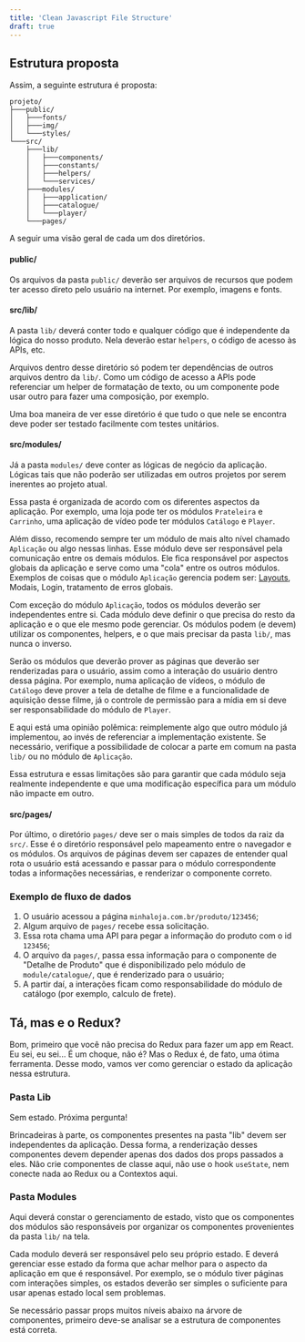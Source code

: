 ```yaml
---
title: 'Clean Javascript File Structure'
draft: true
---
```


## Estrutura proposta

Assim, a seguinte estrutura é proposta:

```
projeto/
├───public/
│   ├───fonts/
│   ├───img/
│   └───styles/
└───src/
    ├───lib/
    │   ├───components/
    │   ├───constants/
    │   ├───helpers/
    │   └───services/
    ├───modules/
    │   ├───application/
    │   ├───catalogue/
    │   └───player/
    └───pages/
```

A seguir uma visão geral de cada um dos diretórios.

#### public/

Os arquivos da pasta `public/` deverão ser arquivos de recursos que podem ter
acesso direto pelo usuário na internet. Por exemplo, imagens e fonts.

#### src/lib/

A pasta `lib/` deverá conter todo e qualquer código que é independente da lógica
do nosso produto. Nela deverão estar `helpers`, o código de acesso às APIs, etc.

Arquivos dentro desse diretório só podem ter dependências de outros arquivos
dentro da `lib/`. Como um código de acesso a APIs pode referenciar um helper de
formatação de texto, ou um componente pode usar outro para fazer uma composição,
por exemplo.

Uma boa maneira de ver esse diretório é que tudo o que nele se encontra deve
poder ser testado facilmente com testes unitários.

#### src/modules/

Já a pasta `modules/` deve conter as lógicas de negócio da aplicação. Lógicas
tais que não poderão ser utilizadas em outros projetos por serem inerentes ao
projeto atual.

Essa pasta é organizada de acordo com os diferentes aspectos da aplicação. Por
exemplo, uma loja pode ter os módulos `Prateleira` e `Carrinho`, uma aplicação
de vídeo pode ter módulos `Catálogo` e `Player`.

Além disso, recomendo sempre ter um módulo de mais alto nível chamado
`Aplicação` ou algo nessas linhas. Esse módulo deve ser responsável pela
comunicação entre os demais módulos. Ele fica responsável por aspectos globais
da aplicação e serve como uma "cola" entre os outros módulos. Exemplos de coisas
que o módulo `Aplicação` gerencia podem ser: [Layouts][google01], Modais, Login,
tratamento de erros globais.

Com exceção do módulo `Aplicação`, todos os módulos deverão ser independentes
entre si. Cada módulo deve definir o que precisa do resto da aplicação e o que
ele mesmo pode gerenciar. Os módulos podem (e devem) utilizar os componentes,
helpers, e o que mais precisar da pasta `lib/`, mas nunca o inverso.

Serão os módulos que deverão prover as páginas que deverão ser renderizadas para
o usuário, assim como a interação do usuário dentro dessa página. Por exemplo,
numa aplicação de vídeos, o módulo de `Catálogo` deve prover a tela de detalhe
de filme e a funcionalidade de aquisição desse filme, já o controle de permissão
para a mídia em si deve ser responsabilidade do módulo de `Player`.

E aqui está uma opinião polêmica: reimplemente algo que outro módulo já
implementou, ao invés de referenciar a implementação existente. Se necessário,
verifique a possibilidade de colocar a parte em comum na pasta `lib/` ou no
módulo de `Aplicação`.

Essa estrutura e essas limitações são para garantir que cada módulo seja
realmente independente e que uma modificação específica para um módulo não
impacte em outro.

#### src/pages/

Por último, o diretório `pages/` deve ser o mais simples de todos da raiz da
`src/`. Esse é o diretório responsável pelo mapeamento entre o navegador e os
módulos. Os arquivos de páginas devem ser capazes de entender qual rota o
usuário está acessando e passar para o módulo correspondente todas a informações
necessárias, e renderizar o componente correto.

### Exemplo de fluxo de dados

1. O usuário acessou a página `minhaloja.com.br/produto/123456`;
2. Algum arquivo de `pages/` recebe essa solicitação.
3. Essa rota chama uma API para pegar a informação do produto com o id `123456`;
4. O arquivo da `pages/`, passa essa informação para o componente de "Detalhe de
   Produto" que é disponibilizado pelo módulo de `module/catalogue/`, que é
   renderizado para o usuário;
5. A partir daí, a interações ficam como responsabilidade do módulo de catálogo
   (por exemplo, calculo de frete).

## Tá, mas e o Redux?

Bom, primeiro que você não precisa do Redux para fazer um app em React. Eu sei,
eu sei... É um choque, não é? Mas o Redux é, de fato, uma ótima ferramenta.
Desse modo, vamos ver como gerenciar o estado da aplicação nessa estrutura.

### Pasta Lib

Sem estado. Próxima pergunta!

Brincadeiras à parte, os componentes presentes na pasta "lib" devem ser
independentes da aplicação. Dessa forma, a renderização desses componentes devem
depender apenas dos dados dos props passados a eles. Não crie componentes de
classe aqui, não use o hook `useState`, nem conecte nada ao Redux ou a Contextos
aqui.

### Pasta Modules

Aqui deverá constar o gerenciamento de estado, visto que os componentes dos
módulos são responsáveis por organizar os componentes provenientes da pasta
`lib/` na tela.

Cada modulo deverá ser responsável pelo seu próprio estado. E deverá gerenciar
esse estado da forma que achar melhor para o aspecto da aplicação em que é
responsável. Por exemplo, se o módulo tiver páginas com interações simples, os
estados deverão ser simples o suficiente para usar apenas estado local sem
problemas.

Se necessário passar props muitos níveis abaixo na árvore de componentes,
primeiro deve-se analisar se a estrutura de componentes está correta.

[google01]: https://developers.google.com/web/fundamentals/architecture/app-shell 'App Shell'
